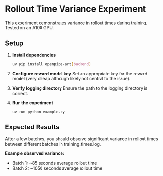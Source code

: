 # Rollout Time Variance Experiment

This experiment demonstrates variance in rollout times during training. Tested on an A100 GPU.

## Setup

1. **Install dependencies**
   ```bash
   uv pip install openpipe-art[backend]
   ```

2. **Configure reward model key**
   Set an appropriate key for the reward model (very cheap although likely not central to the issue).

3. **Verify logging directory**
   Ensure the path to the logging directory is correct.

4. **Run the experiment**
   ```bash
   uv run python example.py
   ```

## Expected Results

After a few batches, you should observe significant variance in rollout times between different batches in training_times.log.

**Example observed variance:**
- Batch 1: ~85 seconds average rollout time
- Batch 2: ~1050 seconds average rollout time